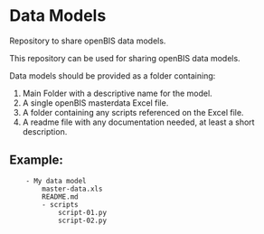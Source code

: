 # Data Models
Repository to share openBIS data models.

This repository can be used for sharing openBIS data models. 

Data models should be provided as a folder containing:
1. Main Folder with a descriptive name for the model.
2. A single openBIS masterdata Excel file.
3. A folder containing any scripts referenced on the Excel file.
4. A readme file with any documentation needed, at least a short description.

## Example:
```
    - My data model
        master-data.xls
        README.md
        - scripts
            script-01.py
            script-02.py
```
